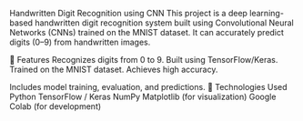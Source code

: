  Handwritten Digit Recognition using CNN
This project is a deep learning-based handwritten digit recognition system built using Convolutional Neural Networks (CNNs) trained on the MNIST dataset. It can accurately predict digits (0–9) from handwritten images.

📌 Features
Recognizes digits from 0 to 9.
Built using TensorFlow/Keras.
Trained on the MNIST dataset.
Achieves high accuracy.

Includes model training, evaluation, and predictions.
🧠 Technologies Used
Python
TensorFlow / Keras
NumPy
Matplotlib (for visualization)
Google Colab (for development)

